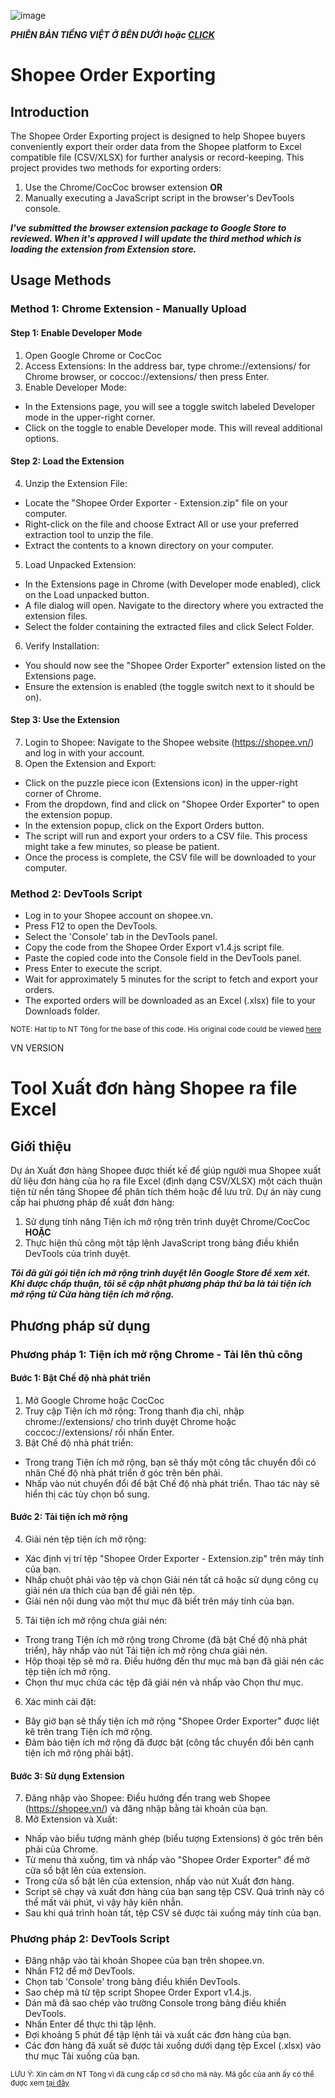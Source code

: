 ![image](https://github.com/hvo2906/shopee-order-export/assets/171783916/854062c5-2db1-4a4a-aa68-694136f8487d)

***PHIÊN BẢN TIẾNG VIỆT Ở BÊN DƯỚI hoặc [CLICK](https://github.com/hvo2906/shopee-order-export?tab=readme-ov-file#tool-xu%E1%BA%A5t-%C4%91%C6%A1n-h%C3%A0ng-shopee-ra-file-excel)*** 

# **Shopee Order Exporting**

## **Introduction**

The Shopee Order Exporting project is designed to help Shopee buyers conveniently export their order data from the Shopee platform to Excel compatible file (CSV/XLSX) for further analysis or record-keeping. This project provides two methods for exporting orders: 
  1. Use the Chrome/CocCoc browser extension
  **OR** 
  2. Manually executing a JavaScript script in the browser's DevTools console.

***I've submitted the browser extension package to Google Store to reviewed. When it's approved I will update the third method which is loading the extension from Extension store.***

## **Usage Methods**

### **Method 1: Chrome Extension - Manually Upload**
  #### Step 1: Enable Developer Mode
1. Open Google Chrome or CocCoc
2. Access Extensions: In the address bar, type chrome://extensions/ for Chrome browser, or coccoc://extensions/ then press Enter.
3. Enable Developer Mode:
  - In the Extensions page, you will see a toggle switch labeled Developer mode in the upper-right corner.
  - Click on the toggle to enable Developer mode. This will reveal additional options.
  #### Step 2: Load the Extension
4. Unzip the Extension File:
  - Locate the "Shopee Order Exporter - Extension.zip" file on your computer.
  - Right-click on the file and choose Extract All or use your preferred extraction tool to unzip the file.
  - Extract the contents to a known directory on your computer.
5. Load Unpacked Extension:
  - In the Extensions page in Chrome (with Developer mode enabled), click on the Load unpacked button.
  - A file dialog will open. Navigate to the directory where you extracted the extension files.
  - Select the folder containing the extracted files and click Select Folder.
6. Verify Installation:
  - You should now see the "Shopee Order Exporter" extension listed on the Extensions page.
  - Ensure the extension is enabled (the toggle switch next to it should be on).
  #### Step 3: Use the Extension
7. Login to Shopee: Navigate to the Shopee website (https://shopee.vn/) and log in with your account.
8. Open the Extension and Export:
  - Click on the puzzle piece icon (Extensions icon) in the upper-right corner of Chrome.
  - From the dropdown, find and click on "Shopee Order Exporter" to open the extension popup.
  - In the extension popup, click on the Export Orders button.
  - The script will run and export your orders to a CSV file. This process might take a few minutes, so please be patient.
  - Once the process is complete, the CSV file will be downloaded to your computer.

### **Method 2: DevTools Script**
- Log in to your Shopee account on shopee.vn.
- Press F12 to open the DevTools.
- Select the 'Console' tab in the DevTools panel.
- Copy the code from the Shopee Order Export v1.4.js script file.
- Paste the copied code into the Console field in the DevTools panel.
- Press Enter to execute the script.
- Wait for approximately 5 minutes for the script to fetch and export your orders.
- The exported orders will be downloaded as an Excel (.xlsx) file to your Downloads folder.

<sub>NOTE: 
Hat tip to NT Tòng for the base of this code. His original code could be viewed [here](https://pastecode.io/s/7cpgip63) <sub/>

VN VERSION
# **Tool Xuất đơn hàng Shopee ra file Excel**

## **Giới thiệu**

Dự án Xuất đơn hàng Shopee được thiết kế để giúp người mua Shopee xuất dữ liệu đơn hàng của họ ra file Excel (định dạng CSV/XLSX) một cách thuận tiện từ nền tảng Shopee để phân tích thêm hoặc để lưu trữ. Dự án này cung cấp hai phương pháp để xuất đơn hàng:
1. Sử dụng tính năng Tiện ích mở rộng trên trình duyệt Chrome/CocCoc
**HOẶC**
2. Thực hiện thủ công một tập lệnh JavaScript trong bảng điều khiển DevTools của trình duyệt.

***Tôi đã gửi gói tiện ích mở rộng trình duyệt lên Google Store để xem xét. Khi được chấp thuận, tôi sẽ cập nhật phương pháp thứ ba là tải tiện ích mở rộng từ Cửa hàng tiện ích mở rộng.***

## **Phương pháp sử dụng**

### **Phương pháp 1: Tiện ích mở rộng Chrome - Tải lên thủ công**
#### Bước 1: Bật Chế độ nhà phát triển
1. Mở Google Chrome hoặc CocCoc
2. Truy cập Tiện ích mở rộng: Trong thanh địa chỉ, nhập chrome://extensions/ cho trình duyệt Chrome hoặc coccoc://extensions/ rồi nhấn Enter.
3. Bật Chế độ nhà phát triển:
- Trong trang Tiện ích mở rộng, bạn sẽ thấy một công tắc chuyển đổi có nhãn Chế độ nhà phát triển ở góc trên bên phải.
- Nhấp vào nút chuyển đổi để bật Chế độ nhà phát triển. Thao tác này sẽ hiển thị các tùy chọn bổ sung.
#### Bước 2: Tải tiện ích mở rộng
4. Giải nén tệp tiện ích mở rộng:
- Xác định vị trí tệp "Shopee Order Exporter - Extension.zip" trên máy tính của bạn.
- Nhấp chuột phải vào tệp và chọn Giải nén tất cả hoặc sử dụng công cụ giải nén ưa thích của bạn để giải nén tệp.
- Giải nén nội dung vào một thư mục đã biết trên máy tính của bạn.
5. Tải tiện ích mở rộng chưa giải nén:
- Trong trang Tiện ích mở rộng trong Chrome (đã bật Chế độ nhà phát triển), hãy nhấp vào nút Tải tiện ích mở rộng chưa giải nén.
- Hộp thoại tệp sẽ mở ra. Điều hướng đến thư mục mà bạn đã giải nén các tệp tiện ích mở rộng.
- Chọn thư mục chứa các tệp đã giải nén và nhấp vào Chọn thư mục.
6. Xác minh cài đặt:
- Bây giờ bạn sẽ thấy tiện ích mở rộng "Shopee Order Exporter" được liệt kê trên trang Tiện ích mở rộng.
- Đảm bảo tiện ích mở rộng đã được bật (công tắc chuyển đổi bên cạnh tiện ích mở rộng phải bật).
#### Bước 3: Sử dụng Extension
7. Đăng nhập vào Shopee: Điều hướng đến trang web Shopee (https://shopee.vn/) và đăng nhập bằng tài khoản của bạn.
8. Mở Extension và Xuất:
- Nhấp vào biểu tượng mảnh ghép (biểu tượng Extensions) ở góc trên bên phải của Chrome.
- Từ menu thả xuống, tìm và nhấp vào "Shopee Order Exporter" để mở cửa sổ bật lên của extension.
- Trong cửa sổ bật lên của extension, nhấp vào nút Xuất đơn hàng.
- Script sẽ chạy và xuất đơn hàng của bạn sang tệp CSV. Quá trình này có thể mất vài phút, vì vậy hãy kiên nhẫn.
- Sau khi quá trình hoàn tất, tệp CSV sẽ được tải xuống máy tính của bạn.

### **Phương pháp 2: DevTools Script**
- Đăng nhập vào tài khoản Shopee của bạn trên shopee.vn.
- Nhấn F12 để mở DevTools.
- Chọn tab 'Console' trong bảng điều khiển DevTools.
- Sao chép mã từ tệp script Shopee Order Export v1.4.js.
- Dán mã đã sao chép vào trường Console trong bảng điều khiển DevTools.
- Nhấn Enter để thực thi tập lệnh.
- Đợi khoảng 5 phút để tập lệnh tải và xuất các đơn hàng của bạn.
- Các đơn hàng đã xuất sẽ được tải xuống dưới dạng tệp Excel (.xlsx) vào thư mục Tải xuống của bạn.

<sub>LƯU Ý:
Xin cảm ơn NT Tòng vì đã cung cấp cơ sở cho mã này. Mã gốc của anh ấy có thể được xem [tại đây](https://pastecode.io/s/7cpgip63) <sub/>

